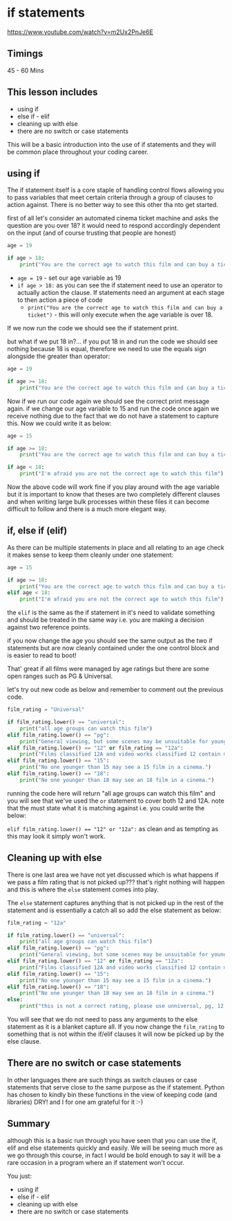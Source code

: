 # if statements

https://www.youtube.com/watch?v=m2Ux2PnJe6E 

## Timings

45 - 60 Mins

## This lesson includes

* using if
* else if - elif
* cleaning up with else 
* there are no switch or case statements 

This will be a basic introduction into the use of if statements and they will be common place throughout your coding career.

## using if

The if statement itself is a core staple of handling control flows allowing you to pass variables that meet certain criteria through a group of clauses to action against. There is no better way to see this other tha nto get started.

first of all let's consider an automated cinema ticket machine and asks the question are you over 18? it would need to respond accordingly dependent on the input (and of course trusting that people are honest)

```python
age = 19

if age > 18:
    print("You are the correct age to watch this film and can buy a ticket")
```

* `age = 19` - set our age variable as 19
* `if age > 18:`  as you can see the if statement need to use an operator to actually action the clause. If statements need an argument at each stage to then action a piece of code
    * `print("You are the correct age to watch this film and can buy a ticket")` - this will only execute when the age variable is over 18.
    
If we now run the code we should see the if statement print.

but what if we put 18 in?... if you put 18 in and run the code we should see nothing because 18 is equal, therefore we need to use the equals sign alongside the greater than operator:

```python
age = 19

if age >= 18:
    print("You are the correct age to watch this film and can buy a ticket")
```

Now if we run our code again we should see the correct print message again. if we change our age variable to 15 and run the code once again we receive nothing due to the fact that we do not have a statement to capture this. Now we could write it as below:

```python
age = 15

if age >= 18:
    print("You are the correct age to watch this film and can buy a ticket")

if age < 18:
    print("I'm afraid you are not the correct age to watch this film")

```
Now the above code will work fine if you play around with the age variable but it is important to know that theses are two completely different clauses and when writing large bulk processes within these files it can become difficult to follow and there is a much more elegant way.

## if, else if (elif)

As there can be multiple statements in place and all relating to an age check it makes sense to keep them cleanly under one statement:

```python
age = 15

if age >= 18:
    print("You are the correct age to watch this film and can buy a ticket")
elif age < 18:
    print("I'm afraid you are not the correct age to watch this film")
```
the `elif` is the same as the if statement in it's need to validate something and should be treated in the same way i.e. you are making a decision against two reference points.

if you now change the age you should see the same output as the two if statements but are now cleanly contained under the one control block and is easier to read to boot!

That' great if all films were managed by age ratings but there are some open ranges such as PG & Universal.

let's try out new code as below and remember to comment out the previous code.

```python
film_rating = "Universal"

if film_rating.lower() == "universal":
    print("all age groups can watch this film")
elif film_rating.lower() == "pg":
    print("General viewing, but some scenes may be unsuitable for young children.")
elif film_rating.lower() == "12" or film_rating == "12a":
    print("Films classified 12A and video works classified 12 contain material that is not generally suitable for children aged under 12. No one younger than 12 may see a 12A film in a cinema unless accompanied by an adult.")
elif film_rating.lower() == "15":
    print("No one younger than 15 may see a 15 film in a cinema.")
elif film_rating.lower() == "18":
    print("No one younger than 18 may see an 18 film in a cinema.")
```

running the code here will return "all age groups can watch this film" and you will see that we've used the `or` statement to cover both 12 and 12A. note that the must state what it is matching against i.e. you could write the below:

`elif film_rating.lower() == "12" or "12a":` as clean and as tempting as this may look it simply won't work.

## Cleaning up with else

There is one last area we have not yet discussed which is what happens if we pass a film rating that is not picked up??? that's right nothing will happen and this is where the `else` statement comes into play.

The `else` statement captures anything that is not picked up in the rest of the statement and is essentially a catch all so add the else statement as below:

```python
film_rating = "12a"

if film_rating.lower() == "universal":
    print("all age groups can watch this film")
elif film_rating.lower() == "pg":
    print("General viewing, but some scenes may be unsuitable for young children.")
elif film_rating.lower() == "12" or film_rating == "12a":
    print("Films classified 12A and video works classified 12 contain material that is not generally suitable for children aged under 12. No one younger than 12 may see a 12A film in a cinema unless accompanied by an adult.")
elif film_rating.lower() == "15":
    print("No one younger than 15 may see a 15 film in a cinema.")
elif film_rating.lower() == "18":
    print("No one younger than 18 may see an 18 film in a cinema.")
else:
    print("this is not a correct rating, please use unniversal, pg, 12, 12a, 15, 18")
``` 

You will see that we do not need to pass any arguments to the else statement as it is a blanket capture all. If you now change the `film_rating` to something that is not within the if/elif clauses it will now be picked up by the else clause.

## There are no switch or case statements 

In other languages there are such things as switch clauses or case statements that serve close to the same purpose as the if statement. Python has chosen to kindly bin these functions in the view of keeping code (and libraries) DRY! and I for one am grateful for it :-)

## Summary

although this is a basic run through you have seen that you can use the if, elif and else statements quickly and easily. We will be seeing much more as we go through this course, in fact I would be bold enough to say it will be a rare occasion in a program where an if statement won't occur.

You just:
* using if
* else if - elif
* cleaning up with else 
* there are no switch or case statements 